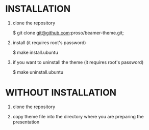 INSTALLATION
================================================================================

1) clone the repository

	$ git clone git@github.com:proso/beamer-theme.git;

2) install (it requires root's password)

	$ make install.ubuntu

3) if you want to uninstall the theme (it requires root's password)

	$ make uninstall.ubuntu

WITHOUT INSTALLATION
================================================================================

1) clone the repository

2) copy theme file into the directory where you are preparing the presentation
